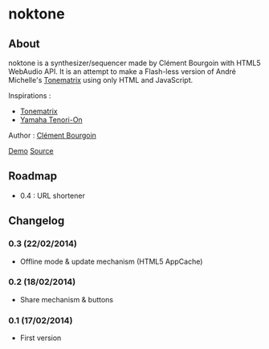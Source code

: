 # noktone

## About

noktone is a synthesizer/sequencer made by Clément Bourgoin with HTML5 WebAudio API. It is an attempt to make a Flash-less version of André Michelle's [Tonematrix](http://tonematrix.audiotool.com) using only HTML and JavaScript.

Inspirations :

* [Tonematrix](http://tonematrix.audiotool.com)
* [Yamaha Tenori-On](http://en.wikipedia.org/wiki/Tenori-on)

Author : [Clément Bourgoin](http://nokto.net)

[Demo](http://labs.nokto.net/noktone)
[Source](https://github.com/iwazaru/noktone)

## Roadmap

* 0.4 : URL shortener

## Changelog

### 0.3 (22/02/2014)
* Offline mode & update mechanism (HTML5 AppCache)

### 0.2 (18/02/2014)
* Share mechanism & buttons
 
### 0.1 (17/02/2014)
* First version